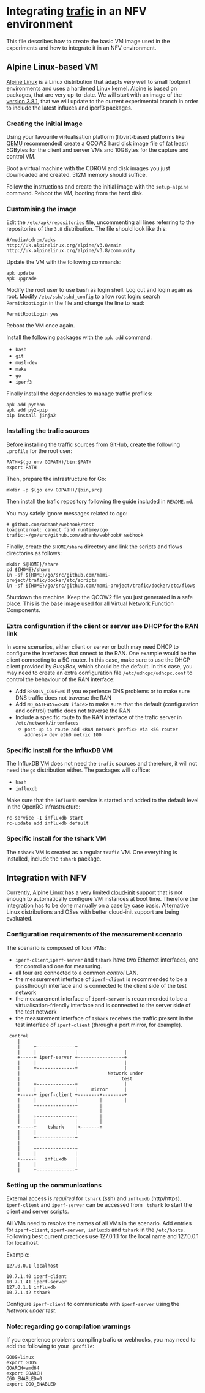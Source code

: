 # Integrating [trafic](https://github.com/mami-project/trafic) in an NFV environment

This file describes how to create the basic VM image used in the experiments and how to integrate it in an NFV environment.
## Alpine Linux-based VM
[Alpine Linux](https://www.alpinelinux.org) is a Linux distribution that adapts very well to small footprint environments and uses a hardened Linux kernel. Alpine is based on packages, that are very up-to-date.
We will start with an image of the [version 3.8.1](http://dl-cdn.alpinelinux.org/alpine/v3.7/releases/x86_64/alpine-virt-3.8.1-x86_64.iso), that we will update to the current experimental branch in order to include the latest influxes and iperf3 packages.

### Creating the initial image

Using your favourite virtualisation platform (libvirt-based platforms like [QEMU](http://wiki.qemu.org/Index.html) recommended) create a QCOW2 hard disk image file of (at least) 5GBytes for the client and server VMs and 10GBytes for the capture and control VM.

Boot a virtual machine with the CDROM and disk images you just downloaded and created. 512M memory should suffice.

Follow the instructions and create the initial image with the `setup-alpine` command. Reboot the VM, booting from the hard disk.

### Customising the image

Edit the `/etc/apk/repositories` file, uncommenting all lines referring to the repositories of the `3.8` distribution. The file should look like this:

```
#/media/cdrom/apks
http://uk.alpinelinux.org/alpine/v3.8/main
http://uk.alpinelinux.org/alpine/v3.8/community
```

Update the VM with the following commands:

```
apk update
apk upgrade
```

Modify the root user to use bash as login shell. Log out and login again as root.
Modify `/etc/ssh/sshd_config` to allow root login: search `PermitRootLogin` in the file and change the line to read:

```PermitRootLogin yes```

Reboot the VM once again.

Install the following packages with the `apk add` command:

 - `bash`
 - `git`
 - `musl-dev`
 - `make`
 - `go`
 - `iperf3`


Finally install the dependencies to manage traffic profiles:

```
apk add python
apk add py2-pip
pip install jinja2
```

### Installing the trafic sources

Before installing the traffic sources from GitHub, create the following `.profile` for the root user:
```
PATH=$(go env GOPATH)/bin:$PATH
export PATH
```

Then, prepare the infrastructure for Go:
```
mkdir -p $(go env GOPATH)/{bin,src}
```

Then install the trafic repository following the guide included in `README.md`.

You may safely ignore messages related to cgo:
```
# github.com/adnanh/webhook/test
loadinternal: cannot find runtime/cgo
trafic:~/go/src/github.com/adnanh/webhook# webhook
```

Finally, create the `$HOME/share` directory and link the scripts and flows directories as follows:

```
mkdir ${HOME}/share
cd ${HOME}/share
ln -sf ${HOME}/go/src/github.com/mami-project/trafic/docker/etc/scripts
ln -sf ${HOME}/go/src/github.com/mami-project/trafic/docker/etc/flows
```

Shutdown the machine. Keep the QCOW2 file you just generated in a safe place. This is the base image used for all Virtual Network Function Components.

### Extra configuration if the client or server use DHCP for the RAN link

In some scenarios, either client or server or both may need DHCP to configure the interfaces that cnnect to the RAN. One example would be the client connecting to a 5G router. In this case, make sure to use the DHCP client provided by *BusyBox*, which should be the default. In this case, you may need to create an extra configuration file ```/etc/udhcpc/udhcpc.conf``` to control the behaviour of the RAN interface:

- Add ```RESOLV_CONF=NO``` if you experience DNS problems or to make sure DNS traffic does not traverse the RAN
- Add ```NO_GATEWAY=<RAN iface>``` to make sure that the default (configuration and control) traffic does not traverse the RAN
- Include a specific route to the RAN interface of the trafic server in ```/etc/network/interfaces```
  - ```post-up ip route add <RAN network prefix> via <5G router address> dev eth0 metric 100```

### Specific install for the InfluxDB VM

The InfluxDB VM does not need the `trafic` sources and therefore, it will not need the `go` distribution either. The packages will suffice:

 - `bash`
 - `influxdb`

Make sure that the `influxdb` service is started and added to the default level in the OpenRC infrastructure:

```
rc-service -I influxdb start
rc-update add influxdb default
```

### Specific install for the tshark VM

The `tshark` VM is created as a regular `trafic` VM. One everything is installed, include the `tshark` package.

## Integration with NFV

Currently, Alpine Linux has a very limited [cloud-init](https://cloud-init.io) support that is not enough to automatically configure VM instances
at boot time. Therefore the integration has to be done manually on a case by case basis.
Alternative Linux distributions and OSes with better cloud-init support are being evaluated.

### Configuration requirements of the measurement scenario

The scenario is composed of four VMs:
- `iperf-client`,`iperf-server` and `tshark` have two Ethernet interfaces, one for control and one for measuring.
- all four are connected to a common *control* LAN.
- the measurement interface of `iperf-client` is recommended to be a passthrough interface and is connected to the client side of the test network
- the measurement interface of `iperf-server` is recommended to be a virtualisation-friendly interface and is connected to the server side of the test network
-  the measurement interface of `tshark` receives the traffic present in the test interface of `iperf-client` (through a port mirror, for example).

```
 control
    |
    |     +--------------+
    |     |              |                 |
    +-----+ iperf-server +-----------------+
    |     |              |                 |
    |     +--------------+                 |
    |                                Network under
    |                                     test
    |     +--------------+                 |
    |     |              |     mirror      |
    +-----+ iperf-client +--------+--------+
    |     |              |        |        |
    |     +--------------+        |
    |                             |
    |     +--------------+        |
    |     |              |        |
    +-----+    tshark    |<-------+
    |     |              |
    |     +--------------+
    |
    |     +--------------+
    |     |              |
    +-----+   influxdb   |
    |     |              |
    |     +--------------+
```

### Setting up the communications

External access is *required* for `tshark` (ssh) and `influxdb` (http/https). `iperf-client` and `iperf-server` can be accessed from ` tshark` to start the client and server scripts.

All VMs need to resolve the names of all VMs in the scenario. Add entries for `iperf-client`, `iperf-server`,` influxdb` and `tshark` in the `/etc/hosts`. Following best current practices use 127.0.1.1 for the local name and 127.0.0.1 for localhost.

Example:

```
127.0.0.1 localhost

10.7.1.40 iperf-client
10.7.1.41 iperf-server
127.0.1.1 influxdb
10.7.1.42 tshark
```

Configure `iperf-client` to communicate with `iperf-server` using the *Network under test*.

### Note: regarding go compilation warnings

If you experience problems compiling trafic or webhooks, you may need to add the following to your `.profile`:

```
GOOS=linux
export GOOS
GOARCH=amd64
export GOARCH
CGO_ENABLED=0
export CGO_ENABLED
```
